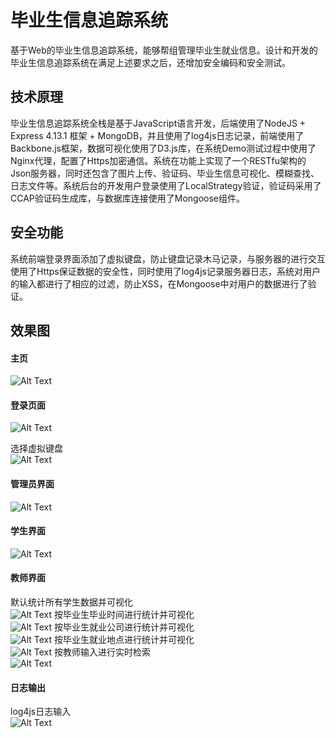 # 毕业生信息追踪系统
基于Web的毕业生信息追踪系统，能够帮组管理毕业生就业信息。设计和开发的毕业生信息追踪系统在满足上述要求之后，还增加安全编码和安全测试。

## 技术原理
毕业生信息追踪系统全栈是基于JavaScript语言开发，后端使用了NodeJS + Express 4.13.1 框架 + MongoDB，并且使用了log4js日志记录，前端使用了Backbone.js框架，数据可视化使用了D3.js库，在系统Demo测试过程中使用了Nginx代理，配置了Https加密通信。系统在功能上实现了一个RESTfu架构的Json服务器，同时还包含了图片上传、验证码、毕业生信息可视化、模糊查找、日志文件等。系统后台的开发用户登录使用了LocalStrategy验证，验证码采用了CCAP验证码生成库，与数据库连接使用了Mongoose组件。

## 安全功能
系统前端登录界面添加了虚拟键盘，防止键盘记录木马记录，与服务器的进行交互使用了Https保证数据的安全性，同时使用了log4js记录服务器日志，系统对用户的输入都进行了相应的过滤，防止XSS，在Mongoose中对用户的数据进行了验证。

## 效果图

#### 主页
![Alt Text](./imgs/index.png)

#### 登录页面
![Alt Text](./imgs/login.png)

选择虚拟键盘  
![Alt Text](./imgs/virtual-login.png)

#### 管理员界面
![Alt Text](./imgs/admin.png)

#### 学生界面
![Alt Text](./imgs/student.png)

#### 教师界面
默认统计所有学生数据并可视化  
![Alt Text](./imgs/sort-all.png)
按毕业生毕业时间进行统计并可视化  
![Alt Text](./imgs/sort-by-time.png)
按毕业生就业公司进行统计并可视化  
![Alt Text](./imgs/sort-by-company.png)
按毕业生就业地点进行统计并可视化  
![Alt Text](./imgs/china-map.png)
按教师输入进行实时检索  
![Alt Text](./imgs/search.png)

#### 日志输出
log4js日志输入  
![Alt Text](./imgs/log.png)

